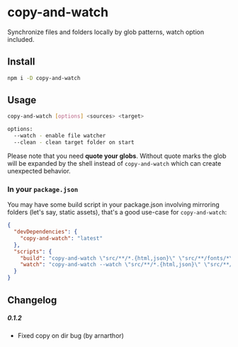 # copy-and-watch

Synchronize files and folders locally by glob patterns, watch option included.

## Install

```sh
npm i -D copy-and-watch
```

## Usage

```sh
copy-and-watch [options] <sources> <target>

options:
  --watch - enable file watcher
  --clean - clean target folder on start
```

Please note that you need **quote your globs**. Without quote marks the glob will be expanded by the shell instead of `copy-and-watch` which can create unexpected behavior.

### In your `package.json`

You may have some build script in your package.json involving mirroring folders (let's say, static assets), that's a good use-case for `copy-and-watch`:

```json
{
  "devDependencies": {
    "copy-and-watch": "latest"
  },
  "scripts": {
    "build": "copy-and-watch \"src/**/*.{html,json}\" \"src/**/fonts/*\" dist",
    "watch": "copy-and-watch --watch \"src/**/*.{html,json}\" \"src/**/{fonts,images}/*\" dist"
  }
}
```

## Changelog

##### 0.1.2
- Fixed copy on dir bug (by arnarthor)
